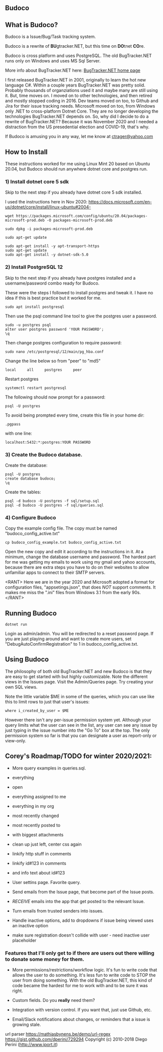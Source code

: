 ## Budoco

## What is Budoco?

Budoco is a Issue/Bug/Task tracking system.

Budoco is a rewrite of **BU**gtracker.NET, but this time on **DO**tnet **CO**re. 

Budoco is cross platform and uses PostgreSQL. The old BugTracker.NET runs only on Windows and uses MS Sql Server.

More info about BugTracker.NET here: <a href="http://ifdefined.com/bugtrackernet.html">BugTracker.NET home page</a>

I first released BugTracker.NET in 2001, originally to learn the hot new language C#. Within a couple years BugTracker.NET was pretty solid. Probably thousands of organziations used it and maybe many are still using it. But, time moves on. I moved on to other technologies, and then retired and mostly stopped coding in 2016. Dev teams moved on too, to Github and Jira for their issue tracking needs. Microsoft moved on too, from Windows only .NET to cross-platform Dotnet Core. They are no longer developing the technologies BugTracker.NET depends on. So, why did I decide to do a rewrite of BugTracker.NET? Because it was November 2020 and I needed a distraction from the US presedential election and COVID-19, that's why. 

If Budoco is amusing you in any way, let me know at ctrager@yahoo.com
  
## How to Install

These instructions worked for me using Linux Mint 20 based on Ubuntu 20.04, but Budoco should run anywhere dotnet core and postgres run.

### 1) Install dotnet core 5 sdk

Skip to the next step if you already have dotnet core 5 sdk installed.

I used the instructions here in Nov 2020: https://docs.microsoft.com/en-us/dotnet/core/install/linux-ubuntu#2004-

```
wget https://packages.microsoft.com/config/ubuntu/20.04/packages-microsoft-prod.deb -O packages-microsoft-prod.deb

sudo dpkg -i packages-microsoft-prod.deb

sudo apt-get update 

sudo apt-get install -y apt-transport-https
sudo apt-get update 
sudo apt-get install -y dotnet-sdk-5.0
```


### 2) Install PostgreSQL 12

Skip to the next step if you already have postgres installed and a username/password combo ready for Budoco.

These were the steps I followed to install postgres and tweak it. I have no idea if this is best practice but it worked for me.

```
sudo apt install postgresql
```

Then use the psql command line tool to give the postgres user a password.

```
sudo -u postgres psql
alter user postgres password 'YOUR PASSWORD';
\q

```
Then change postgres configuration to require password:
```
sudo nano /etc/postgresql/12/main/pg_hba.conf
```
Change the line below so from "peer" to "md5"
```
local     all     postgres     peer
```
Restart postgres
```
systemctl restart postgresql
```
The following should now prompt for a password:
```
psql -U postgres
```
To avoid being prompted every time, create this file in your home dir:
```
.pgpass
```
with one line:
```
localhost:5432:*:postgres:YOUR PASSWORD
```


### 3) Create the Budoco database.

Create the database:

```
psql -U postgres
create database budoco;
\q
```

Create the tables:

```
psql -d budoco -U postgres -f sql/setup.sql
psql -d budoco -U postgres -f sql/queries.sql
```

### 4) Configure Budoco

Copy the example config file. The copy must be named "budoco_config_active.txt"

```
cp budoco_config_example.txt budoco_config_active.txt
```

Open the new copy and edit it according to the instructions in it. At a minimum, change the database username and password. The hardest part for me was getting my emails to work using my gmail and yahoo accounts, because there are extra steps you have to do on their websites to allow unfamiliar apps to connect to their SMTP servers.

\<RANT>
Here we are in the year 2020 and Microsoft adopted a format for configuration files, "appsetings.json", that does *NOT* support comments. It makes me miss the ".ini" files from Windows 3.1 from the early 90s.
\</RANT>

## Running Budoco

```
dotnet run
```

Login as admin/admin. You will be redirected to a reset password page. If you are just playing around and want to create more users, set "DebugAutoConfirmRegistration" to 1 in budoco_config_active.txt.

## Using Budoco

The philosophy of both old BugTracker.NET and new Budoco is that they are easy to get started with but highly customizable. Note the different views in the Issues page. Visit the Admin/Queries page. Try creating your own SQL views.  

Note the little variable $ME in some of the queries, which you can use like this to limit rows to just that user's issues:
```
where i_created_by_user = $ME
```

However there isn't any per-issue permission system yet. Although your query limits what the user can see in the list, any user can see any issue by just typing in the issue number into the "Go To" box at the top. The only permission system so far is that you can designate a user as report-only or view-only.

## Corey's Roadmap/TODO for winter 2020/2021:

* More query examples in queries.sql.

* everything 
* open
* everything assigned to me
* everything in my org
* most recently changed
* most recently posted to
* with biggest attachments

* clean up just left, center css again

* linkify http stuff in comments
* linkify id#123 in comments
* and info text about id#123
 

* User settins page. Favorite query. 

* Send emails from the Issue page, that become part of the Issue posts.

* *RECEIVE* emails into the app that get posted to the relevant Issue.

* Turn emails from trusted senders into issues.

* Handle inactive options, add to dropdowns if issue being viewed
uses an inactive option

* make sure registration doesn't collide with user - need inactive user placeholder

### Features that I'll only get to if there are users out there willing to donate some money for them.

* More permissions/restrictions/workflow logic. It's fun to write code that allows the user to do something. It's less fun to write code to STOP the user from doing something. With the old BugTracker.NET, this kind of code became the hardest for me to work with and to be sure it was right.
 
* Custom fields. Do you **really** need them? 
  
* Integration with version control. If you want that, just use Github, etc.

* Email/Slack notifications about changes, or reminders that a issue is growing stale. 

url parser
https://mathiasbynens.be/demo/url-regex
https://gist.github.com/dperini/729294
Copyright (c) 2010-2018 Diego Perini (http://www.iport.it)